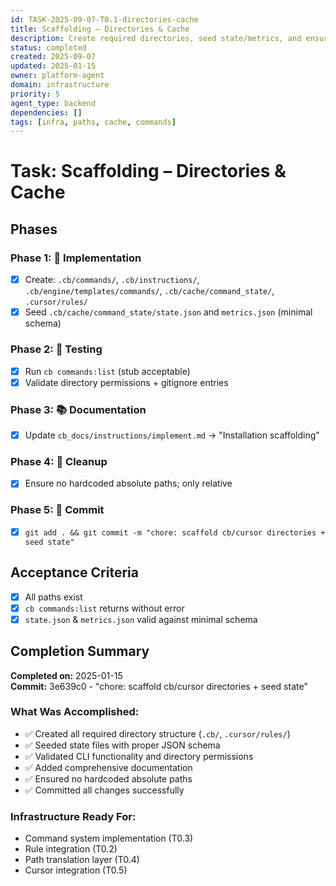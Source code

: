 ```yaml
---
id: TASK-2025-09-07-T0.1-directories-cache
title: Scaffolding – Directories & Cache
description: Create required directories, seed state/metrics, and ensure commands:list runs
status: completed
created: 2025-09-07
updated: 2025-01-15
owner: platform-agent
domain: infrastructure
priority: 5
agent_type: backend
dependencies: []
tags: [infra, paths, cache, commands]
---
```


# Task: Scaffolding – Directories & Cache

## Phases
### Phase 1: 🚀 Implementation
- [x] Create: `.cb/commands/`, `.cb/instructions/`, `.cb/engine/templates/commands/`, `.cb/cache/command_state/`, `.cursor/rules/`
- [x] Seed `.cb/cache/command_state/state.json` and `metrics.json` (minimal schema)

### Phase 2: 🧪 Testing
- [x] Run `cb commands:list` (stub acceptable)
- [x] Validate directory permissions + gitignore entries

### Phase 3: 📚 Documentation
- [x] Update `cb_docs/instructions/implement.md` → "Installation scaffolding"

### Phase 4: 🧹 Cleanup
- [x] Ensure no hardcoded absolute paths; only relative

### Phase 5: 💾 Commit
- [x] `git add . && git commit -m "chore: scaffold cb/cursor directories + seed state"`

## Acceptance Criteria
- [x] All paths exist
- [x] `cb commands:list` returns without error
- [x] `state.json` & `metrics.json` valid against minimal schema

## Completion Summary
**Completed on:** 2025-01-15  
**Commit:** 3e639c0 - "chore: scaffold cb/cursor directories + seed state"

### What Was Accomplished:
- ✅ Created all required directory structure (`.cb/`, `.cursor/rules/`)
- ✅ Seeded state files with proper JSON schema
- ✅ Validated CLI functionality and directory permissions
- ✅ Added comprehensive documentation
- ✅ Ensured no hardcoded absolute paths
- ✅ Committed all changes successfully

### Infrastructure Ready For:
- Command system implementation (T0.3)
- Rule integration (T0.2) 
- Path translation layer (T0.4)
- Cursor integration (T0.5)
